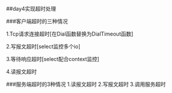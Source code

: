 ##day4实现超时处理

###客户端超时的三种情况

1.Tcp请求连接超时[在Dial函数替换为DialTimeout函数]

2.写报文超时[select监控多个io]

3.等待响应超时[select配合context监控]

4.读报文超时

###服务端超时的3种情况
1.读报文超时
2.写报文超时
3.调用服务超时


